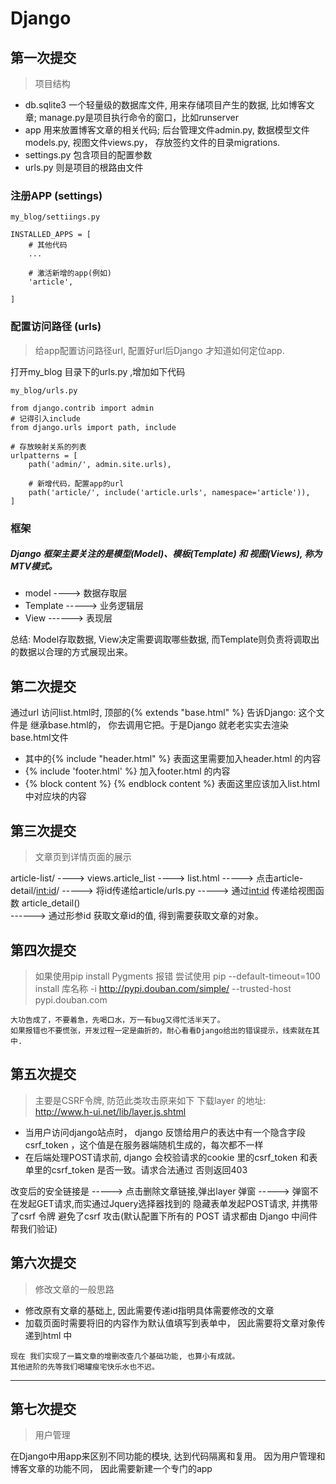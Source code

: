# Django

## 第一次提交

> 项目结构
- db.sqlite3    一个轻量级的数据库文件, 用来存储项目产生的数据, 比如博客文章; manage.py是项目执行命令的窗口，比如runserver
- app      用来放置博客文章的相关代码; 后台管理文件admin.py, 数据模型文件models.py, 视图文件views.py，
存放签约文件的目录migrations.
- settings.py 包含项目的配置参数
- urls.py 则是项目的根路由文件

### 注册APP (settings)
```
my_blog/settiings.py

INSTALLED_APPS = [
    # 其他代码
    ...
    
    # 激活新增的app(例如)
    'article',
    
]
```

### 配置访问路径 (urls)
> 给app配置访问路径url, 配置好url后Django 才知道如何定位app.

打开my_blog 目录下的urls.py ,增加如下代码
```text
my_blog/urls.py

from django.contrib import admin
# 记得引入include
from django.urls import path, include

# 存放映射关系的列表
urlpatterns = [
    path('admin/', admin.site.urls),

    # 新增代码，配置app的url
    path('article/', include('article.urls', namespace='article')),
]
```

### 框架
##### Django 框架主要关注的是模型(Model)、模板(Template) 和 视图(Views), 称为MTV模式。
- model ---->  数据存取层
- Template  -----> 业务逻辑层
- View  ------>    表现层

总结: Model存取数据, View决定需要调取哪些数据, 而Template则负责将调取出的数据以合理的方式展现出来。

## 第二次提交
通过url 访问list.html时, 顶部的{% extends "base.html" %} 告诉Django: 这个文件是 继承base.html的，
你去调用它把。于是Django 就老老实实去渲染base.html文件
- 其中的{% include "header.html" %} 表面这里需要加入header.html 的内容
- {% include 'footer.html' %} 加入footer.html 的内容
- {% block content %} {% endblock content %} 表面这里应该加入list.html中对应块的内容


## 第三次提交
> 文章页到详情页面的展示

article-list/  ---->   views.article_list   ---->     list.html
----->   点击article-detail/<int:id>/  ----->   将id传递给article/urls.py
----->   通过<int:id> 传递给视图函数 article_detail()   
------>   通过形参id 获取文章id的值, 得到需要获取文章的对象。


## 第四次提交
> 如果使用pip install Pygments  报错
>  尝试使用 pip --default-timeout=100 install 库名称 -i http://pypi.douban.com/simple/ --trusted-host pypi.douban.com 

```text
大功告成了，不要着急，先喝口水，万一有bug又得忙活半天了。
如果报错也不要慌张，开发过程一定是曲折的，耐心看看Django给出的错误提示，线索就在其中.
```

## 第五次提交

> 主要是CSRF令牌, 防范此类攻击原来如下
>  下载layer 的地址: http://www.h-ui.net/lib/layer.js.shtml

- 当用户访问django站点时， django 反馈给用户的表达中有一个隐含字段 csrf_token ，这个值是在服务器端随机生成的，每次都不一样
- 在后端处理POST请求前, django 会校验请求的cookie 里的csrf_token 和表单里的csrf_token 是否一致。请求合法通过 否则返回403

改变后的安全链接是 ----->   点击删除文章链接,弹出layer 弹窗  ----->    弹窗不在发起GET请求,而实通过Jquery选择器找到的
隐藏表单发起POST请求, 并携带了csrf 令牌 避免了csrf 攻击(默认配置下所有的 POST 请求都由 Django 中间件帮我们验证)

## 第六次提交

> 修改文章的一般思路
- 修改原有文章的基础上, 因此需要传递id指明具体需要修改的文章
- 加载页面时需要将旧的内容作为默认值填写到表单中， 因此需要将文章对象传递到html 中

```text
现在 我们实现了一篇文章的增删改查几个基础功能, 也算小有成就。
其他进阶的先等我们喝罐瘦宅快乐水也不迟。
```
---

## 第七次提交

> 用户管理

在Django中用app来区别不同功能的模块, 达到代码隔离和复用。
 因为用户管理和博客文章的功能不同， 因此需要新建一个专门的app























